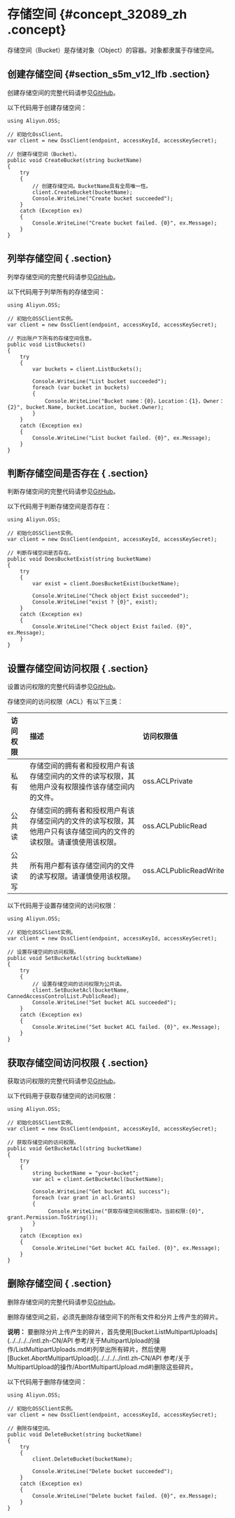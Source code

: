 # 存储空间 {#concept_32089_zh .concept}

存储空间（Bucket）是存储对象（Object）的容器。对象都隶属于存储空间。

## 创建存储空间 {#section_s5m_v12_lfb .section}

创建存储空间的完整代码请参见[GitHub](https://github.com/aliyun/aliyun-oss-csharp-sdk/blob/master/samples/Samples/CreateBucketSample.cs)。

以下代码用于创建存储空间：

```language-csharp
using Aliyun.OSS;

// 初始化OssClient。
var client = new OssClient(endpoint, accessKeyId, accessKeySecret);

// 创建存储空间（Bucket）。
public void CreateBucket(string bucketName)
{
    try
    {
        // 创建存储空间。BucketName具有全局唯一性。
        client.CreateBucket(bucketName);
        Console.WriteLine("Create bucket succeeded");
    }
    catch (Exception ex)
    {
        Console.WriteLine("Create bucket failed. {0}", ex.Message);
    }
}

```

## 列举存储空间 { .section}

列举存储空间的完整代码请参见[GitHub](https://github.com/aliyun/aliyun-oss-csharp-sdk/blob/master/samples/Samples/ListBucketsSample.cs)。

以下代码用于列举所有的存储空间：

```language-csharp
using Aliyun.OSS;

// 初始化OSSClient实例。
var client = new OssClient(endpoint, accessKeyId, accessKeySecret);

// 列出账户下所有的存储空间信息。
public void ListBuckets()
{
    try
    {
        var buckets = client.ListBuckets();
        
        Console.WriteLine("List bucket succeeded");
        foreach (var bucket in buckets)
        {
	        Console.WriteLine("Bucket name：{0}，Location：{1}，Owner：{2}", bucket.Name, bucket.Location, bucket.Owner);
        }
    }
    catch (Exception ex)
    {
        Console.WriteLine("List bucket failed. {0}", ex.Message);
    }
}

```

## 判断存储空间是否存在 { .section}

判断存储空间的完整代码请参见[GitHub](https://github.com/aliyun/aliyun-oss-csharp-sdk/blob/master/samples/Samples/DoesBucketExistSample.cs)。

以下代码用于判断存储空间是否存在：

```language-csharp
using Aliyun.OSS;

// 初始化OSSClient实例。
var client = new OssClient(endpoint, accessKeyId, accessKeySecret);

// 判断存储空间是否存在。
public void DoesBucketExist(string bucketName)
{
    try
    {
        var exist = client.DoesBucketExist(bucketName);

        Console.WriteLine("Check object Exist succeeded");
        Console.WriteLine("exist ? {0}", exist);
    }
    catch (Exception ex)
    {
        Console.WriteLine("Check object Exist failed. {0}", ex.Message);
    }
}

```

## 设置存储空间访问权限 { .section}

设置访问权限的完整代码请参见[GitHub](https://github.com/aliyun/aliyun-oss-csharp-sdk/blob/master/samples/Samples/SetBucketAclSample.cs)。

存储空间的访问权限（ACL）有以下三类：

|访问权限|描述|访问权限值|
|:---|:-|:----|
|私有|存储空间的拥有者和授权用户有该存储空间内的文件的读写权限，其他用户没有权限操作该存储空间内的文件。|oss.ACLPrivate|
|公共读|存储空间的拥有者和授权用户有该存储空间内的文件的读写权限，其他用户只有该存储空间内的文件的读权限。请谨慎使用该权限。|oss.ACLPublicRead|
|公共读写|所有用户都有该存储空间内的文件的读写权限。请谨慎使用该权限。|oss.ACLPublicReadWrite|

以下代码用于设置存储空间的访问权限：

```language-csharp
using Aliyun.OSS;

// 初始化OSSClient实例。
var client = new OssClient(endpoint, accessKeyId, accessKeySecret);

// 设置存储空间的访问权限。
public void SetBucketAcl(string buckteName)
{
    try
    {
        // 设置存储空间的访问权限为公共读。
        client.SetBucketAcl(bucketName, CannedAccessControlList.PublicRead);
        Console.WriteLine("Set bucket ACL succeeded");
    }
    catch (Exception ex)
    {
        Console.WriteLine("Set bucket ACL failed. {0}", ex.Message);
    }
}

```

## 获取存储空间访问权限 { .section}

获取访问权限的完整代码请参见[GitHub](https://github.com/aliyun/aliyun-oss-csharp-sdk/blob/master/samples/Samples/GetBucketAclSample.cs)。

以下代码用于获取存储空间的访问权限：

```language-csharp
using Aliyun.OSS;

// 初始化OSSClient实例。
var client = new OssClient(endpoint, accessKeyId, accessKeySecret);

// 获取存储空间的访问权限。
public void GetBucketAcl(string bucketName)
{
    try
    {
        string bucketName = "your-bucket";
        var acl = client.GetBucketAcl(bucketName);

        Console.WriteLine("Get bucket ACL success");
        foreach (var grant in acl.Grants)
        {
             Console.WriteLine("获取存储空间权限成功，当前权限:{0}", grant.Permission.ToString());
        }
    }
    catch (Exception ex)
    {
        Console.WriteLine("Get bucket ACL failed. {0}", ex.Message);
    }
}

```

## 删除存储空间 { .section}

删除存储空间的完整代码请参见[GitHub](https://github.com/aliyun/aliyun-oss-csharp-sdk/blob/master/samples/Samples/DeleteBucketSample.cs)。

删除存储空间之前，必须先删除存储空间下的所有文件和分片上传产生的碎片。

**说明：** 要删除分片上传产生的碎片，首先使用[Bucket.ListMultipartUploads](../../../../intl.zh-CN/API 参考/关于MultipartUpload的操作/ListMultipartUploads.md#)列举出所有碎片，然后使用[Bucket.AbortMultipartUpload](../../../../intl.zh-CN/API 参考/关于MultipartUpload的操作/AbortMultipartUpload.md#)删除这些碎片。

以下代码用于删除存储空间：

```language-csharp
using Aliyun.OSS;

// 初始化OSSClient实例。
var client = new OssClient(endpoint, accessKeyId, accessKeySecret);

// 删除存储空间。
public void DeleteBucket(string bucketName)
{
    try
    {
        client.DeleteBucket(bucketName);
        
        Console.WriteLine("Delete bucket succeeded");
    }
    catch (Exception ex)
    {
        Console.WriteLine("Delete bucket failed. {0}", ex.Message);
    }
}

```

